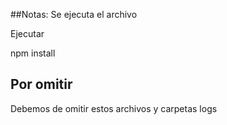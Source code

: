 ##Notas:
Se ejecuta el archivo

Ejecutar

npm install

## Por omitir 

Debemos de omitir estos archivos y carpetas
logs